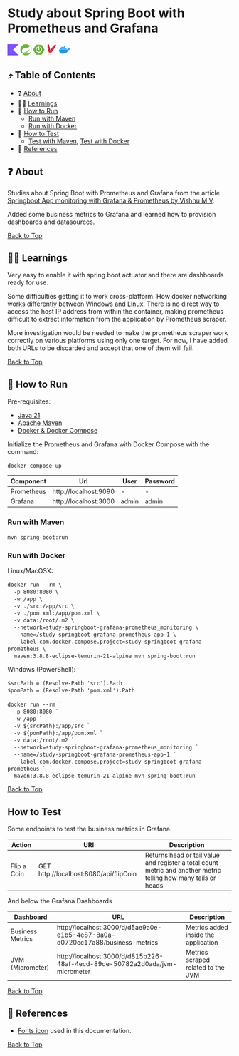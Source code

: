 <!--suppress HtmlUnknownAnchorTarget -->
<h1>Study about Spring Boot with Prometheus and Grafana</h1>

<a href="https://kotlinlang.org/" title="Go to kotlin website"><img alt="Kotlin icon" src="./docs/assets/kotlin.svg" width="25"/></a>
<a href="https://spring.io/" title="Go to spring.io website"><img alt="Spring icon" src="./docs/assets/spring.svg" width="25"/></a>
<a href="https://spring.io/projects/spring-boot" title="Go to spring boot page"><img alt="Spring Boot icon" src="./docs/assets/springboot.svg" width="25"/></a>
<a href="https://maven.apache.org/" title="Go to apache.org website"><img alt="Docker icon" src="./docs/assets/apachemaven.svg" width="25"/></a>
<a href="https://www.docker.com/" title="Go to Docker"><img alt="Docker icon" src="./docs/assets/docker.svg" width="25"/></a>

<h2 id="table-of-contents">⤴️ Table of Contents</h2>

<ul>
  <li>❓ <a href="#about" title="Go to about bookmark">About</a></li>
  <li>👩‍🏫 <a href="#learnings" title="Go to learnings bookmark">Learnings</a></li>
  <li>
    🏃 <a href="#how-to-run" title="Go to how to run bookmark">How to Run</a>
    <ul>
      <li><a href="#how-to-run-maven" title="Go to how to run with maven bookmark">Run with Maven</a></li>
      <li><a href="#how-to-run-docker" title="Go to how to run with docker bookmark">Run with Docker</a></li>
    </ul>
  </li>
  <li>
    🚦 <a href="#how-to-test" title="Go to how to test bookmark">How to Test</a>
    <ul>
      <li>
        <a href="#how-to-test-maven" title="Go to how to test maven bookmark">Test with Maven</a>,
        <a href="#how-to-test-docker" title="Go to how to test docker bookmark">Test with Docker</a>
      </li>
    </ul>
  </li>
  <li>📖 <a href="#references" title="Go to about bookmark">References</a></li>
</ul>

<h2 id="about">❓ About</h2>

Studies about Spring Boot with Prometheus and Grafana from the
article <a href="https://medium.com/javarevisited/springboot-app-monitoring-with-grafana-prometheus-7c723f0dec15" title="Go to the link">
Springboot App monitoring with Grafana & Prometheus by Vishnu M V<a/>.

Added some business metrics to Grafana and learned how to provision dashboards and datasources.

<a href="#table-of-contents" title="Go to table of contents">Back to Top</a>

<h2 id="learnings">👩‍🏫 Learnings</h2>

Very easy to enable it with spring boot actuator and there are dashboards ready for use.

Some difficulties getting it to work cross-platform. How docker networking works differently between Windows and Linux.
There is no direct way to access the host IP address from within the container, making prometheus difficult to extract
information from the application by Prometheus scraper.

More investigation would be needed to make the prometheus scraper work correctly on various platforms using only one
target. For now, I have added both URLs to be discarded and accept that one of them will fail.

<a href="#table-of-contents" title="Go to table of contents">Back to Top</a>

<h2 id="how-to-run">🏃 How to Run</h2>

Pre-requisites:
<ul>
    <li><a href="https://www.oracle.com/java/technologies/downloads/" title="Go to Oracle Java Downloads page">Java 21</a></li>
    <li><a href="https://maven.apache.org/" title="Go to Apache Maven Project website">Apache Maven</a></li>
    <li><a href="https://docs.docker.com/compose/" title="Go to Docker Compose Overview page">Docker & Docker Compose</a></li>
</ul>

Initialize the Prometheus and Grafana with Docker Compose with the command:

```shell
docker compose up
```

| Component  | Url                   | User  | Password |
|------------|-----------------------|-------|----------|
| Prometheus | http://localhost:9090 | -     | -        |
| Grafana    | http://localhost:3000 | admin | admin    | 

<h3 id="how-to-run-maven">Run with Maven</h3>

```shell
mvn spring-boot:run
```

<h3 id="how-to-run-docker">Run with Docker</h3>

Linux/MacOSX:

````shell
docker run --rm \
  -p 8080:8080 \
  -w /app \
  -v ./src:/app/src \
  -v ./pom.xml:/app/pom.xml \
  -v data:/root/.m2 \
  --network=study-springboot-grafana-prometheus_monitoring \
  --name=/study-springboot-grafana-prometheus-app-1 \
  --label com.docker.compose.project=study-springboot-grafana-prometheus \
  maven:3.8.8-eclipse-temurin-21-alpine mvn spring-boot:run
````

Windows (PowerShell):

````shell
$srcPath = (Resolve-Path 'src').Path
$pomPath = (Resolve-Path 'pom.xml').Path

docker run --rm `
  -p 8080:8080 `
  -w /app `
  -v ${srcPath}:/app/src `
  -v ${pomPath}:/app/pom.xml `
  -v data:/root/.m2 `
  --network=study-springboot-grafana-prometheus_monitoring `
  --name=/study-springboot-grafana-prometheus-app-1 `
  --label com.docker.compose.project=study-springboot-grafana-prometheus `
  maven:3.8.8-eclipse-temurin-21-alpine mvn spring-boot:run
````

<a href="#table-of-contents" title="Go to table of contents">Back to Top</a>

<h2 id="how-to-test">How to Test</h2>

Some endpoints to test the business metrics in Grafana.

| Action      | URI                                    | Description                                                                                                     |
|-------------|----------------------------------------|-----------------------------------------------------------------------------------------------------------------|
| Flip a Coin | GET http://localhost:8080/api/flipCoin | Returns head or tail value and register a total count metric and another metric telling how many tails or heads |

And below the Grafana Dashboards

| Dashboard        | URL                                                                           | Description                          |
|------------------|-------------------------------------------------------------------------------|--------------------------------------|
| Business Metrics | http://localhost:3000/d/d5ae9a0e-e1b5-4e87-8a0a-d0720cc17a88/business-metrics | Metrics added inside the application |
| JVM (Micrometer) | http://localhost:3000/d/d815b226-48af-4ecd-89de-50782a2d0ada/jvm-micrometer   | Metrics scraped related to the JVM   |

<a href="#table-of-contents" title="Go to table of contents">Back to Top</a>

<h2 id="references">📖 References</h2>

<ul>
  <li>
    <a href="https://simpleicons.org/" title="Go to simpleicons.org website">Fonts icon</a> used in this documentation.
  </li>
</ul>

<a href="#table-of-contents" title="Go to table of contents">Back to Top</a>